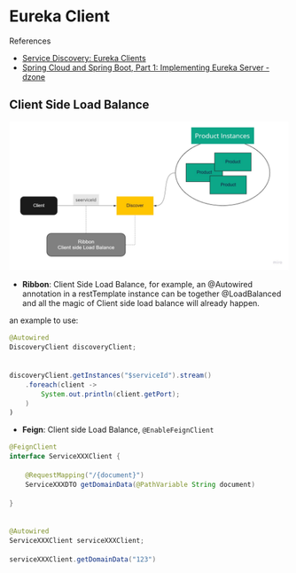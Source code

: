 # Eureka Client

References

- [Service Discovery: Eureka Clients](https://cloud.spring.io/spring-cloud-netflix/multi/multi__service_discovery_eureka_clients.html)
- [Spring Cloud and Spring Boot, Part 1: Implementing Eureka Server - dzone](https://dzone.com/articles/spring-cloud-amp-spring-bootimplementing-eureka-se)


## Client Side Load Balance

![Client Side Load Balance](../assets/ClientSideLoadBalance.jpg)

- **Ribbon**: Client Side Load Balance, 
    for example, an @Autowired annotation in a restTemplate instance can be together @LoadBalanced and all the magic of Client side load balance will already happen.

an example to use:

```java
@Autowired
DiscoveryClient discoveryClient;


discoveryClient.getInstances("$serviceId").stream()
    .foreach(client ->
        System.out.println(client.getPort);
    )
)
```

- **Feign**: Client side Load Balance, `@EnableFeignClient`

```java
@FeignClient
interface ServiceXXXClient {

    @RequestMapping("/{document}")
    ServiceXXXDTO getDomainData(@PathVariable String document)

}


@Autowired
ServiceXXXClient serviceXXXClient;

serviceXXXClient.getDomainData("123")
```